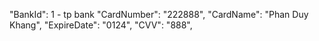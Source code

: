 "BankId": 1 - tp bank
"CardNumber": "222888",
"CardName": "Phan Duy Khang",
"ExpireDate": "0124",
"CVV": "888",
